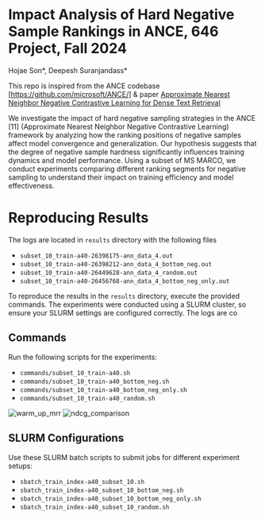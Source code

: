 # Impact Analysis of Hard Negative Sample Rankings in ANCE, 646 Project, Fall 2024
Hojae Son*, Deepesh Suranjandass*

This repo is inspired from the ANCE codebase [https://github.com/microsoft/ANCE/] & paper [Approximate Nearest Neighbor Negative Contrastive Learning for Dense Text Retrieval](https://arxiv.org/pdf/2007.00808.pdf) 

We investigate the impact of hard negative sampling strategies
in the ANCE [11] (Approximate Nearest Neighbor Negative Contrastive
Learning) framework by analyzing how the ranking positions
of negative samples affect model convergence and generalization.
Our hypothesis suggests that the degree of negative sample
hardness significantly influences training dynamics and model performance.
Using a subset of MS MARCO, we conduct experiments
comparing different ranking segments for negative sampling to
understand their impact on training efficiency and model effectiveness.

# Reproducing Results

The logs are located in `results` directory with the following files
- `subset_10_train-a40-26398175-ann_data_4.out`
- `subset_10_train-a40-26398212-ann_data_4_bottom_neg.out`
- `subset_10_train-a40-26449628-ann_data_4_random.out`
- `subset_10_train-a40-26456768-ann_data_4_bottom_neg_only.out`


To reproduce the results in the `results` directory, execute the provided commands. The experiments were conducted using a SLURM cluster, so ensure your SLURM settings are configured correctly.
The logs are co
## Commands
Run the following scripts for the experiments:

- `commands/subset_10_train-a40.sh`
- `commands/subset_10_train-a40_bottom_neg.sh`
- `commands/subset_10_train-a40_bottom_neg_only.sh`
- `commands/subset_10_train-a40_random.sh`

![warm_up_mrr](https://github.com/user-attachments/assets/08cd1ae1-4a04-4a61-95e9-af9a7ea9ae6d)
![ndcg_comparison](https://github.com/user-attachments/assets/87250c8c-504b-4c6e-9617-c9ffb5b99ac3)


## SLURM Configurations
Use these SLURM batch scripts to submit jobs for different experiment setups:

- `sbatch_train_index-a40_subset_10.sh`
- `sbatch_train_index-a40_subset_10_bottom_neg.sh`
- `sbatch_train_index-a40_subset_10_bottom_neg_only.sh`
- `sbatch_train_index-a40_subset_10_random.sh`

